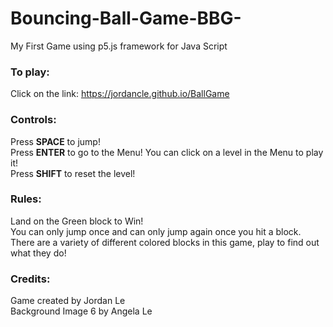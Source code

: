 # Bouncing-Ball-Game-BBG-
My First Game using p5.js framework for Java Script

### To play:
Click on the link: https://jordancle.github.io/BallGame

### Controls:
Press **SPACE** to jump!<br />
Press **ENTER** to go to the Menu! You can click on a level in the Menu to play it!<br />
Press **SHIFT** to reset the level!<br />

### Rules:
Land on the Green block to Win!<br />
You can only jump once and can only jump again once you hit a block.<br />
There are a variety of different colored blocks in this game, play to find out what they do!

### Credits:
Game created by Jordan Le<br />
Background Image 6 by Angela Le<br />
